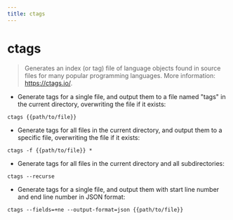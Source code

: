 ```yaml
---
title: ctags
---
```

# ctags

> Generates an index (or tag) file of language objects found in source files for many popular programming languages.
> More information: <https://ctags.io/>.

- Generate tags for a single file, and output them to a file named "tags" in the current directory, overwriting the file if it exists:

`ctags {{path/to/file}}`

- Generate tags for all files in the current directory, and output them to a specific file, overwriting the file if it exists:

`ctags -f {{path/to/file}} *`

- Generate tags for all files in the current directory and all subdirectories:

`ctags --recurse`

- Generate tags for a single file, and output them with start line number and end line number in JSON format:

`ctags --fields=+ne --output-format=json {{path/to/file}}`
